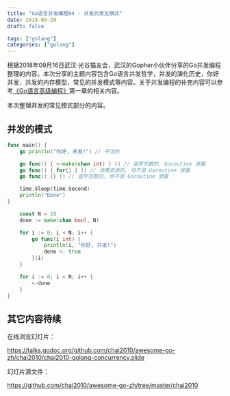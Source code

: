```yaml
---
title: "Go语言并发编程04 - 并发的常见模式"
date: 2018-09-20
draft: false

tags: ["golang"]
categories: ["golang"]
---
```


根据2018年09月16日武汉·光谷猫友会，武汉的Gopher小伙伴分享的Go并发编程整理的内容。本次分享的主题内容包含Go语言并发哲学，并发的演化历史，你好并发，并发的内存模型，常见的并发模式等内容。关于并发编程的补充内容可以参考[《Go语言高级编程》](https://github.com/chai2010/advanced-go-programming-book)第一章的相关内容。

本次整理并发的常见模式部分的内容。

<!--more-->

## 并发的模式

```go
func main() {
    go println("你好, 并发!") // 干活的

    go func() { <-make(chan int) } () // 滥竽充数的, Goroutine 泄露
    go func() { for{} } () // 浪费资源的, 但不是 Goroutine 泄露
    go func() {} () // 滥竽充数的, 但不是 Goroutine 泄露

    time.Sleep(time.Second)
    println("Done")
}
```

```go
    const N = 10
    done := make(chan bool, N)

    for i := 0; i < N; i++ {
        go func(i int) {
            println(i, "你好, 并发!")
            done <- true
        }(i)
    }

    for i := 0; i < N; i++ {
        <-done
    }
}
```

## 其它内容待续

在线浏览幻灯片：

https://talks.godoc.org/github.com/chai2010/awesome-go-zh/chai2010/chai2010-golang-concurrency.slide

幻灯片源文件：

https://github.com/chai2010/awesome-go-zh/tree/master/chai2010

